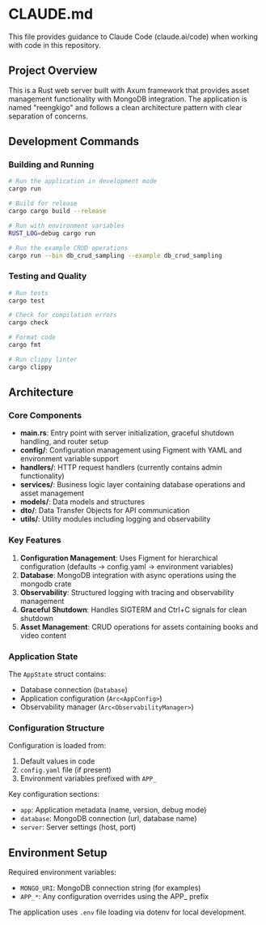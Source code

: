 # CLAUDE.md

This file provides guidance to Claude Code (claude.ai/code) when working with code in this repository.

## Project Overview

This is a Rust web server built with Axum framework that provides asset management functionality with MongoDB integration. The application is named "reengkigo" and follows a clean architecture pattern with clear separation of concerns.

## Development Commands

### Building and Running
```bash
# Run the application in development mode
cargo run

# Build for release
cargo cargo build --release

# Run with environment variables
RUST_LOG=debug cargo run

# Run the example CRUD operations
cargo run --bin db_crud_sampling --example db_crud_sampling
```

### Testing and Quality
```bash
# Run tests
cargo test

# Check for compilation errors
cargo check

# Format code
cargo fmt

# Run clippy linter
cargo clippy
```

## Architecture

### Core Components

- **main.rs**: Entry point with server initialization, graceful shutdown handling, and router setup
- **config/**: Configuration management using Figment with YAML and environment variable support
- **handlers/**: HTTP request handlers (currently contains admin functionality)
- **services/**: Business logic layer containing database operations and asset management
- **models/**: Data models and structures
- **dto/**: Data Transfer Objects for API communication
- **utils/**: Utility modules including logging and observability

### Key Features

1. **Configuration Management**: Uses Figment for hierarchical configuration (defaults → config.yaml → environment variables)
2. **Database**: MongoDB integration with async operations using the mongodb crate
3. **Observability**: Structured logging with tracing and observability management
4. **Graceful Shutdown**: Handles SIGTERM and Ctrl+C signals for clean shutdown
5. **Asset Management**: CRUD operations for assets containing books and video content

### Application State

The `AppState` struct contains:
- Database connection (`Database`)
- Application configuration (`Arc<AppConfig>`)
- Observability manager (`Arc<ObservabilityManager>`)

### Configuration Structure

Configuration is loaded from:
1. Default values in code
2. `config.yaml` file (if present)
3. Environment variables prefixed with `APP_`

Key configuration sections:
- `app`: Application metadata (name, version, debug mode)
- `database`: MongoDB connection (url, database name)
- `server`: Server settings (host, port)

## Environment Setup

Required environment variables:
- `MONGO_URI`: MongoDB connection string (for examples)
- `APP_*`: Any configuration overrides using the APP_ prefix

The application uses `.env` file loading via dotenv for local development.